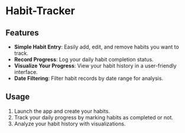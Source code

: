 # Habit-Tracker

## Features
- **Simple Habit Entry**: Easily add, edit, and remove habits you want to track.
- **Record Progress**: Log your daily habit completion status.
- **Visualize Your Progress**: View your habit history in a user-friendly interface.
- **Date Filtering**: Filter habit records by date range for analysis.

## Usage
1. Launch the app and create your habits.
2. Track your daily progress by marking habits as completed or not.
3. Analyze your habit history with visualizations.
